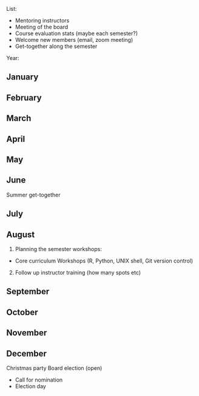 List: 
- Mentoring instructors 
- Meeting of the board
- Course evaluation stats (maybe each semester?)
- Welcome new members (email, zoom meeting) 
- Get-together along the semester 

Year: 
## January 

## February 

## March 

## April 

## May

## June 
Summer get-together

## July 

## August
1. Planning the semester workshops:
- Core curriculum Workshops (R, Python, UNIX shell, Git version control)

2. Follow up instructor training (how many spots etc)

## September 

## October 

## November 

## December
Christmas party
Board election (open)
- Call for nomination 
- Election day 






